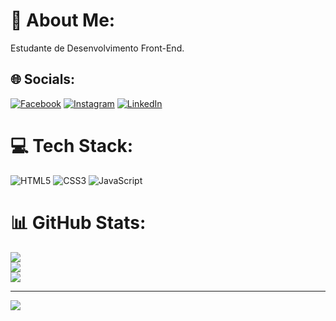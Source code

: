 # 💫 About Me:
Estudante de Desenvolvimento Front-End.


## 🌐 Socials:
[![Facebook](https://img.shields.io/badge/Facebook-%231877F2.svg?logo=Facebook&logoColor=white)](https://facebook.com/dalisalvatierra) [![Instagram](https://img.shields.io/badge/Instagram-%23E4405F.svg?logo=Instagram&logoColor=white)](https://instagram.com/dali.salvatierra) [![LinkedIn](https://img.shields.io/badge/LinkedIn-%230077B5.svg?logo=linkedin&logoColor=white)](https://linkedin.com/in/dalisalvatierra) 

# 💻 Tech Stack:
![HTML5](https://img.shields.io/badge/html5-%23E34F26.svg?style=for-the-badge&logo=html5&logoColor=white) ![CSS3](https://img.shields.io/badge/css3-%231572B6.svg?style=for-the-badge&logo=css3&logoColor=white) ![JavaScript](https://img.shields.io/badge/javascript-%23323330.svg?style=for-the-badge&logo=javascript&logoColor=%23F7DF1E)
# 📊 GitHub Stats:
![](https://github-readme-stats.vercel.app/api?username=DalilaSSR&theme=synthwave&hide_border=false&include_all_commits=false&count_private=false)<br/>
![](https://github-readme-streak-stats.herokuapp.com/?user=DalilaSSR&theme=synthwave&hide_border=false)<br/>
![](https://github-readme-stats.vercel.app/api/top-langs/?username=DalilaSSR&theme=synthwave&hide_border=false&include_all_commits=false&count_private=false&layout=compact)

---
[![](https://visitcount.itsvg.in/api?id=DalilaSSR&icon=0&color=0)](https://visitcount.itsvg.in)

<!-- Proudly created with GPRM ( https://gprm.itsvg.in ) -->
